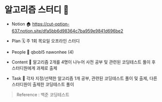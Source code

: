 # 알고리즘 스터디 🔗
- Notion 🏠  https://cut-option-637.notion.site/dfa5bb6d98364c7ba959e9841d696be2

- Plan 🗓️  주 1회 목요일 오프라인 스터디

- People 👥  qbobl5 nawonhee (4)

- Content 💭  알고리즘 2개를 4명이 나누어 사전 공부 및 관련된 코딩테스트 풀이 후 스터디원에게 과제로 출제

- Task 📝  각자 지정/선택한 알고리즘 1개 공부, 관련된 코딩테스트 풀이 및 출제, 다른 스터디원이 출제한 코딩테스트 풀이


> Reference : 백준 코딩테스트
